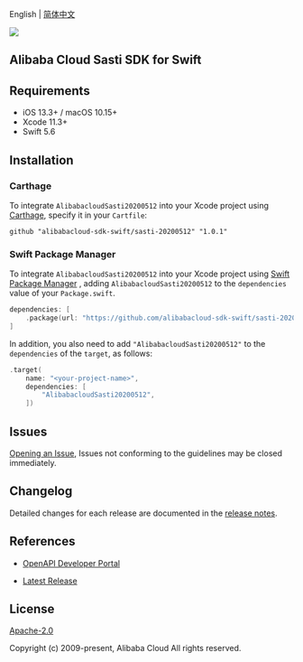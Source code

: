 English | [简体中文](README-CN.md)

![](https://aliyunsdk-pages.alicdn.com/icons/AlibabaCloud.svg)

## Alibaba Cloud Sasti SDK for Swift

## Requirements

- iOS 13.3+ / macOS 10.15+
- Xcode 11.3+
- Swift 5.6

## Installation

### Carthage

To integrate `AlibabacloudSasti20200512` into your Xcode project using [Carthage](https://github.com/Carthage/Carthage), specify it in your `Cartfile`:

```ogdl
github "alibabacloud-sdk-swift/sasti-20200512" "1.0.1"
```

### Swift Package Manager

To integrate `AlibabacloudSasti20200512` into your Xcode project using [Swift Package Manager](https://swift.org/package-manager/) , adding `AlibabacloudSasti20200512` to the `dependencies` value of your `Package.swift`.

```swift
dependencies: [
    .package(url: "https://github.com/alibabacloud-sdk-swift/sasti-20200512.git", from: "1.0.1")
]
```

In addition, you also need to add `"AlibabacloudSasti20200512"` to the `dependencies` of the `target`, as follows:

```swift
.target(
    name: "<your-project-name>",
    dependencies: [
        "AlibabacloudSasti20200512",
    ])
```

## Issues

[Opening an Issue](https://github.com/alibabacloud-sdk-swift/sasti-20200512/issues/new), Issues not conforming to the guidelines may be closed immediately.

## Changelog

Detailed changes for each release are documented in the [release notes](./ChangeLog.txt).

## References

* [OpenAPI Developer Portal](https://next.api.alibabacloud.com/home)
- [Latest Release](https://github.com/alibabacloud-sdk-swift/sasti-20200512)

## License

[Apache-2.0](http://www.apache.org/licenses/LICENSE-2.0)

Copyright (c) 2009-present, Alibaba Cloud All rights reserved.
